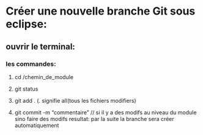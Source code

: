 # Créer une nouvelle branche Git sous eclipse:
## ouvrir le terminal:
### les commandes:
1) cd /chemin_de_module
2) git status
3) git add . (. signifie all(tous les fichiers modifiers)

4) git commit -m “commentaire” // si il y a des modifs au niveau du module sino faire des modifs
resultat: par la suite la branche sera créer automatiquement
